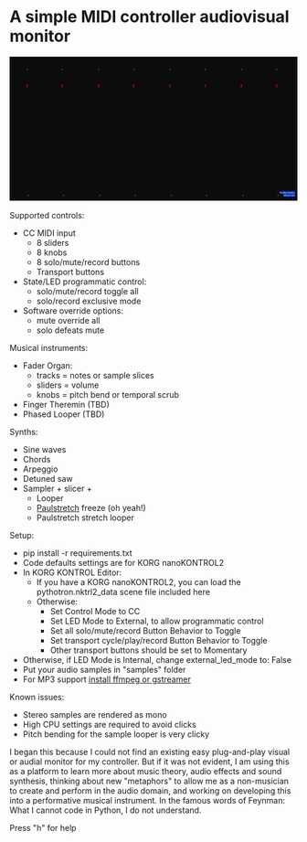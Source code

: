 # A simple MIDI controller audiovisual monitor

![GUI](pythotron.gif)

Supported controls:
- CC MIDI input   
  - 8 sliders
  - 8 knobs
  - 8 solo/mute/record buttons
  - Transport buttons
- State/LED programmatic control:
  - solo/mute/record toggle all
  - solo/record exclusive mode
- Software override options:
  - mute override all
  - solo defeats mute

Musical instruments:
- Fader Organ:
  - tracks = notes or sample slices
  - sliders = volume
  - knobs = pitch bend or temporal scrub
- Finger Theremin (TBD)
- Phased Looper (TBD)

Synths:
- Sine waves
- Chords
- Arpeggio 
- Detuned saw
- Sampler + slicer +
  - Looper
  - [Paulstretch](http://hypermammut.sourceforge.net/paulstretch) freeze (oh yeah!) 
  - Paulstretch stretch looper
    
Setup:
- pip install -r requirements.txt
- Code defaults settings are for KORG nanoKONTROL2
- In KORG KONTROL Editor:
  - If you have a KORG nanoKONTROL2, you can load the pythotron.nktrl2_data scene file included here
  - Otherwise:
    - Set Control Mode to CC
    - Set LED Mode to External, to allow programmatic control 
    - Set all solo/mute/record Button Behavior to Toggle
    - Set transport cycle/play/record Button Behavior to Toggle
    - Other transport buttons should be set to Momentary
- Otherwise, if LED Mode is Internal, change external_led_mode to: False
- Put your audio samples in "samples" folder
- For MP3 support [install ffmpeg or gstreamer](https://github.com/librosa/librosa#audioread-and-mp3-support)

Known issues:
- Stereo samples are rendered as mono
- High CPU settings are required to avoid clicks
- Pitch bending for the sample looper is very clicky

I began this because I could not find an existing easy plug-and-play visual or audial monitor for my controller. 
But if it was not evident, I am using this as a platform to learn more about music theory, audio effects and sound synthesis, 
thinking about new "metaphors" to allow me as a non-musician to create and perform in the audio domain, and working on developing this into a performative musical instrument.
In the famous words of Feynman: What I cannot code in Python, I do not understand.

Press "h" for help